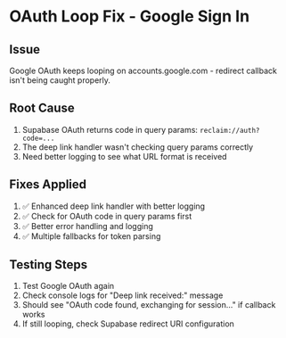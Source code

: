 # OAuth Loop Fix - Google Sign In

## Issue
Google OAuth keeps looping on accounts.google.com - redirect callback isn't being caught properly.

## Root Cause
1. Supabase OAuth returns code in query params: `reclaim://auth?code=...`
2. The deep link handler wasn't checking query params correctly
3. Need better logging to see what URL format is received

## Fixes Applied
1. ✅ Enhanced deep link handler with better logging
2. ✅ Check for OAuth code in query params first
3. ✅ Better error handling and logging
4. ✅ Multiple fallbacks for token parsing

## Testing Steps
1. Test Google OAuth again
2. Check console logs for "Deep link received:" message
3. Should see "OAuth code found, exchanging for session..." if callback works
4. If still looping, check Supabase redirect URI configuration

